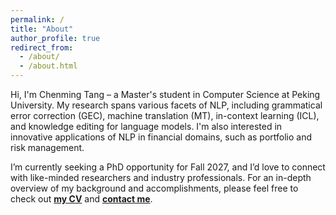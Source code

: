 ```yaml
---
permalink: /
title: "About"
author_profile: true
redirect_from: 
  - /about/
  - /about.html
---
```


Hi, I'm Chenming Tang – a Master's student in Computer Science at Peking University. My research spans various facets of NLP, including grammatical error correction (GEC), machine translation (MT), in-context learning (ICL), and knowledge editing for language models. I'm also interested in innovative applications of NLP in financial domains, such as portfolio and risk management.

I’m currently seeking a PhD opportunity for Fall 2027, and I’d love to connect with like-minded researchers and industry professionals. For an in-depth overview of my background and accomplishments, please feel free to check out **[my CV](https://jamydon.github.io/cv/)** and **[contact me](https://jamydon.github.io/contact/)**.
